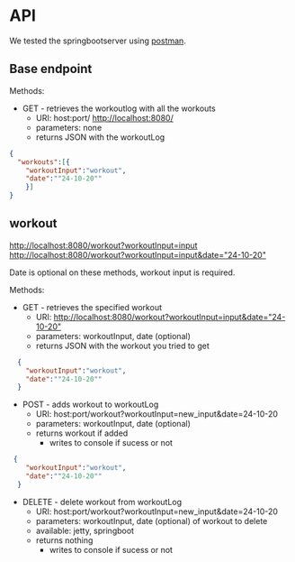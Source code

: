 # API

We tested the springbootserver using [postman](https://www.postman.com/).

## Base endpoint

Methods:

* GET - retrieves the workoutlog with all the workouts
  * URI: host:port/
  <http://localhost:8080/>
  * parameters: none
  * returns JSON with the workoutLog

```json
{
  "workouts":[{
    "workoutInput":"workout",
    "date":""24-10-20""
    }]
}
```

## workout

<http://localhost:8080/workout?workoutInput=input>
<http://localhost:8080/workout?workoutInput=input&date="24-10-20">

Date is optional on these methods, workout input is required.

Methods:

* GET - retrieves the specified workout
  * URI: <http://localhost:8080/workout?workoutInput=input&date="24-10-20">
  * parameters: workoutInput, date (optional)
  * returns JSON with the workout you tried to get

```json
  {
    "workoutInput":"workout",
    "date":""24-10-20""
  }

```

* POST - adds workout to workoutLog
  * URI: host:port/workout?workoutInput=new_input&date=24-10-20
  * parameters: workoutInput, date (optional)
  * returns workout if added
    * writes to console if sucess or not

```json
 {
    "workoutInput":"workout",
    "date":""24-10-20""
  }
```
  
* DELETE - delete workout from workoutLog
  * URI: host:port/workout?workoutInput=new_input&date=24-10-20
  * parameters: workoutInput, date (optional) of workout to delete
  * available: jetty, springboot
  * returns nothing
    * writes to console if sucess or not
